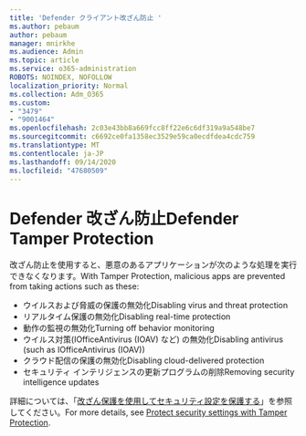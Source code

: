 ```yaml
---
title: 'Defender クライアント改ざん防止 '
ms.author: pebaum
author: pebaum
manager: mnirkhe
ms.audience: Admin
ms.topic: article
ms.service: o365-administration
ROBOTS: NOINDEX, NOFOLLOW
localization_priority: Normal
ms.collection: Adm_O365
ms.custom:
- "3479"
- "9001464"
ms.openlocfilehash: 2c03e43bb8a669fcc8ff22e6c6df319a9a548be7
ms.sourcegitcommit: c6692ce0fa1358ec3529e59ca0ecdfdea4cdc759
ms.translationtype: MT
ms.contentlocale: ja-JP
ms.lasthandoff: 09/14/2020
ms.locfileid: "47680509"
---
```

# <a name="defender-tamper-protection"></a><span data-ttu-id="8ef0e-102">Defender 改ざん防止</span><span class="sxs-lookup"><span data-stu-id="8ef0e-102">Defender Tamper Protection</span></span> 

<span data-ttu-id="8ef0e-103">改ざん防止を使用すると、悪意のあるアプリケーションが次のような処理を実行できなくなります。</span><span class="sxs-lookup"><span data-stu-id="8ef0e-103">With Tamper Protection, malicious apps are prevented from taking actions such as these:</span></span>

- <span data-ttu-id="8ef0e-104">ウイルスおよび脅威の保護の無効化</span><span class="sxs-lookup"><span data-stu-id="8ef0e-104">Disabling virus and threat protection</span></span>
- <span data-ttu-id="8ef0e-105">リアルタイム保護の無効化</span><span class="sxs-lookup"><span data-stu-id="8ef0e-105">Disabling real-time protection</span></span>
- <span data-ttu-id="8ef0e-106">動作の監視の無効化</span><span class="sxs-lookup"><span data-stu-id="8ef0e-106">Turning off behavior monitoring</span></span>
- <span data-ttu-id="8ef0e-107">ウイルス対策(IOfficeAntivirus (IOAV) など) の無効化</span><span class="sxs-lookup"><span data-stu-id="8ef0e-107">Disabling antivirus (such as IOfficeAntivirus (IOAV))</span></span>
- <span data-ttu-id="8ef0e-108">クラウド配信の保護の無効化</span><span class="sxs-lookup"><span data-stu-id="8ef0e-108">Disabling cloud-delivered protection</span></span>
- <span data-ttu-id="8ef0e-109">セキュリティ インテリジェンスの更新プログラムの削除</span><span class="sxs-lookup"><span data-stu-id="8ef0e-109">Removing security intelligence updates</span></span>

<span data-ttu-id="8ef0e-110">詳細については、「[改ざん保護を使用してセキュリティ設定を保護する](https://docs.microsoft.com/windows/security/threat-protection/windows-defender-antivirus/prevent-changes-to-security-settings-with-tamper-protection)」を参照してください。</span><span class="sxs-lookup"><span data-stu-id="8ef0e-110">For more details, see [Protect security settings with Tamper Protection](https://docs.microsoft.com/windows/security/threat-protection/windows-defender-antivirus/prevent-changes-to-security-settings-with-tamper-protection).</span></span>